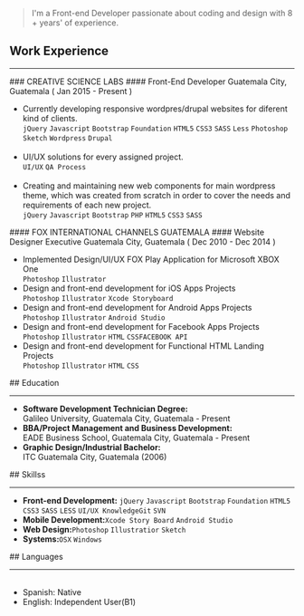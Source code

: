 <blockquote>
I'm a Front-end Developer passionate about coding and design with 8 + years' of experience. 
</blockquote>

## Work Experience
<hr>
### CREATIVE SCIENCE LABS
#### Front-End Developer
Guatemala City, Guatemala ( Jan 2015 - Present )<br>
<ul>
  <li>Currently developing responsive wordpres/drupal websites for diferent kind of clients.<br>
    <code>jQuery</code> <code>Javascript</code> <code>Bootstrap</code> <code>Foundation</code> <code>HTML5</code> <code>CSS3</code> <code>SASS</code> <code>Less</code> <code>Photoshop</code> <code>Sketch</code> <code>Wordpress</code> <code>Drupal</code><br><br>
  </li>
  <li>UI/UX solutions for every assigned project.<br>
  <code>UI/UX</code> <code>QA Process</code><br><br></li>
   <li>Creating and maintaining new web components for main wordpress theme, which was created from scratch in order to cover the needs and requirements of each new project.<br>
    <code>jQuery</code> <code>Javascript</code> <code>Bootstrap</code> <code>PHP</code> <code>HTML5</code> <code>CSS3</code> <code>SASS</code>
  </li>
</ul>
#### FOX INTERNATIONAL CHANNELS GUATEMALA
#### Website Designer Executive
Guatemala City, Guatemala ( Dec 2010 - Dec 2014 )<br>
<ul>
  <li>Implemented Design/UI/UX FOX Play Application for Microsoft XBOX One <br>
<code>Photoshop</code> <code>Illustrator</code>
      </li>
    <li>Design and front-end development for iOS Apps Projects <br>
      <code>Photoshop</code> <code>Illustrator</code> <code>Xcode Storyboard</code>
  </li>
  <li>Design and front-end development for Android Apps Projects <br>
      <code>Photoshop</code> <code>Illustrator</code> <code>Android Studio</code>
    </li>
    <li>Design and front-end development for Facebook Apps Projects <br>
      <code>Photoshop</code> <code>Illustrator</code> <code>HTML</code> <code>CSS</code><code>FACEBOOK API</code>
    </li>
      <li>Design and front-end development for Functional HTML Landing Projects <br>
      <code>Photoshop</code> <code>Illustrator</code> <code>HTML</code> <code>CSS</code>
    </li>
</ul>
## Education
<hr>
<ul>
  <li><strong>Software Development Technician Degree:</strong> <br>Galileo University, Guatemala City, Guatemala - Present<br>
  </li>
  <li><strong>BBA/Project Management and Business Development:</strong> <br>EADE Business School, Guatemala City, Guatemala - Present</li>
  <li><strong>Graphic Design/Industrial Bachelor:</strong><br> ITC Guatemala City, Guatemala (2006)</li>
</ul>
## Skillss
<hr>
<ul>
  <li><strong>Front-end Development:</strong> <code>jQuery</code> <code>Javascript</code> <code>Bootstrap</code> <code>Foundation</code> <code>HTML5</code> <code>CSS3</code> <code>SASS</code> <code>LESS</code> <code>UI/UX Knowledge</code><code>Git</code> <code>SVN</code></li>
  <li><strong>Mobile Development:</strong><code>Xcode Story Board</code> <code>Android Studio</code></li>
  <li><strong>Web Design:</strong><code>Photoshop</code> <code>Illustratior</code> <code>Sketch</code></li>
  <li><strong>Systems:</strong><code>OSX</code> <code>Windows</code></li>
</ul>
## Languages
<hr>
<ul>
  <li>Spanish: Native</li>
  <li>English: Independent User(B1)</li>
</ul>
